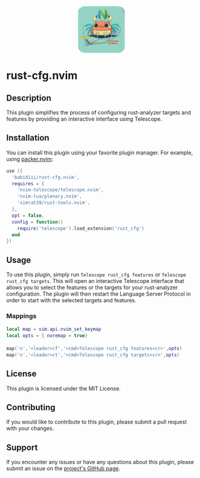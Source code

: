 <p align="center">
<img src="assets/rust-cfg.nvim.png" width="25%" alt="rust-cfg.nvim logo" title="logo" />
</p>

# rust-cfg.nvim

## Description

This plugin simplifies the process of configuring rust-analyzer targets and features by providing an interactive interface using Telescope.

## Installation

You can install this plugin using your favorite plugin manager. 
For example, using [packer.nvim](https://github.com/wbthomason/packer.nvim):

```lua
use ({
  'babidiii/rust-cfg.nvim',
  requires = {
    'nvim-telescope/telescope.nvim', 
    'nvim-lua/plenary.nvim', 
    'simrat39/rust-tools.nvim', 
  },
  opt = false,
  config = function() 
    require('telescope').load_extension('rust_cfg') 
  end
})

```

## Usage
To use this plugin, simply run `Telescope rust_cfg features` or `Telescope rust_cfg targets`. 
This will open an interactive Telescope interface that allows you to select the features or the targets for your rust-analyzer configuration.
The plugin will then restart the Language Server Protocol in order to start with the selected targets and features.

### Mappings

```lua
local map = vim.api.nvim_set_keymap 
local opts = { noremap = true}

map('n','<leader>cf','<cmd>Telescope rust_cfg features<cr>',opts)
map('n','<leader>ct','<cmd>Telescope rust_cfg targets<cr>',opts)
```

## License
This plugin is licensed under the MIT License.

## Contributing
If you would like to contribute to this plugin, please submit a pull request with your changes. 

## Support
If you encounter any issues or have any questions about this plugin, please submit an issue on the [project's GitHub page](https://github.com/babidiii/rust-cfg.nvim/issues).
